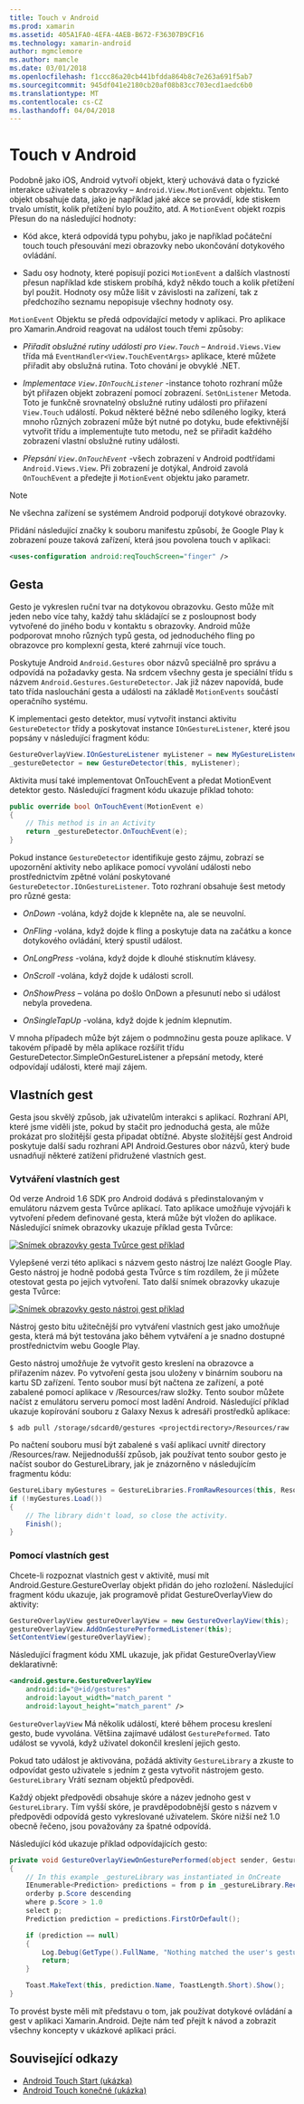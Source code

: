 ```yaml
---
title: Touch v Android
ms.prod: xamarin
ms.assetid: 405A1FA0-4EFA-4AEB-B672-F36307B9CF16
ms.technology: xamarin-android
author: mgmclemore
ms.author: mamcle
ms.date: 03/01/2018
ms.openlocfilehash: f1ccc86a20cb441bfdda864b8c7e263a691f5ab7
ms.sourcegitcommit: 945df041e2180cb20af08b83cc703ecd1aedc6b0
ms.translationtype: MT
ms.contentlocale: cs-CZ
ms.lasthandoff: 04/04/2018
---
```

# <a name="touch-in-android"></a>Touch v Android

Podobně jako iOS, Android vytvoří objekt, který uchovává data o fyzické interakce uživatele s obrazovky &ndash; `Android.View.MotionEvent` objektu. Tento objekt obsahuje data, jako je například jaké akce se provádí, kde stiskem trvalo umístit, kolik přetížení bylo použito, atd. A `MotionEvent` objekt rozpis Přesun do na následující hodnoty:

-  Kód akce, která odpovídá typu pohybu, jako je například počáteční touch touch přesouvání mezi obrazovky nebo ukončování dotykového ovládání.

-  Sadu osy hodnoty, které popisují pozici `MotionEvent` a dalších vlastností přesun například kde stiskem probíhá, když někdo touch a kolik přetížení byl použit.
   Hodnoty osy může lišit v závislosti na zařízení, tak z předchozího seznamu nepopisuje všechny hodnoty osy.


`MotionEvent` Objektu se předá odpovídající metody v aplikaci. Pro aplikace pro Xamarin.Android reagovat na událost touch třemi způsoby:

-  *Přiřadit obslužné rutiny události pro `View.Touch`*  – `Android.Views.View` třída má `EventHandler<View.TouchEventArgs>` aplikace, které můžete přiřadit aby obslužná rutina. Toto chování je obvyklé .NET.

-  *Implementace `View.IOnTouchListener`*  -instance tohoto rozhraní může být přiřazen objekt zobrazení pomocí zobrazení. `SetOnListener` Metoda. Toto je funkčně srovnatelný obslužné rutiny události pro přiřazení `View.Touch` událostí. Pokud některé běžné nebo sdíleného logiky, která mnoho různých zobrazení může být nutné po dotyku, bude efektivnější vytvořit třídu a implementujte tuto metodu, než se přiřadit každého zobrazení vlastní obslužné rutiny události.

-  *Přepsání `View.OnTouchEvent`*  -všech zobrazení v Android podtřídami `Android.Views.View`. Při zobrazení je dotýkal, Android zavolá `OnTouchEvent` a předejte ji `MotionEvent` objektu jako parametr.


> [!NOTE]
> Ne všechna zařízení se systémem Android podporují dotykové obrazovky. 

Přidání následující značky k souboru manifestu způsobí, že Google Play k zobrazení pouze taková zařízení, která jsou povolena touch v aplikaci:

```xml
<uses-configuration android:reqTouchScreen="finger" />
```

## <a name="gestures"></a>Gesta

Gesto je vykreslen ruční tvar na dotykovou obrazovku. Gesto může mít jeden nebo více tahy, každý tahu skládající se z posloupnost body vytvořené do jiného bodu v kontaktu s obrazovky. Android může podporovat mnoho různých typů gesta, od jednoduchého fling po obrazovce pro komplexní gesta, které zahrnují více touch.

Poskytuje Android `Android.Gestures` obor názvů speciálně pro správu a odpovídá na požadavky gesta. Na srdcem všechny gesta je speciální třídu s názvem `Android.Gestures.GestureDetector`. Jak již název napovídá, bude tato třída naslouchání gesta a události na základě `MotionEvents` součástí operačního systému.

K implementaci gesto detektor, musí vytvořit instanci aktivitu `GestureDetector` třídy a poskytovat instance `IOnGestureListener`, které jsou popsány v následující fragment kódu:

```csharp
GestureOverlayView.IOnGestureListener myListener = new MyGestureListener();
_gestureDetector = new GestureDetector(this, myListener);
```

Aktivita musí také implementovat OnTouchEvent a předat MotionEvent detektor gesto. Následující fragment kódu ukazuje příklad tohoto:

```csharp
public override bool OnTouchEvent(MotionEvent e)
{
    // This method is in an Activity
    return _gestureDetector.OnTouchEvent(e);
}
```

Pokud instance `GestureDetector` identifikuje gesto zájmu, zobrazí se upozornění aktivity nebo aplikace pomocí vyvolání události nebo prostřednictvím zpětné volání poskytované `GestureDetector.IOnGestureListener`.
Toto rozhraní obsahuje šest metody pro různé gesta:

-  *OnDown* -volána, když dojde k klepněte na, ale se neuvolní.

-  *OnFling* -volána, když dojde k fling a poskytuje data na začátku a konce dotykového ovládání, který spustil událost.

-  *OnLongPress* -volána, když dojde k dlouhé stisknutím klávesy.

-  *OnScroll* -volána, když dojde k události scroll.

-  *OnShowPress* – volána po došlo OnDown a přesunutí nebo si událost nebyla provedena.

-  *OnSingleTapUp* -volána, když dojde k jedním klepnutím.


V mnoha případech může být zájem o podmnožinu gesta pouze aplikace. V takovém případě by měla aplikace rozšířit třídu GestureDetector.SimpleOnGestureListener a přepsání metody, které odpovídají události, které mají zájem.

## <a name="custom-gestures"></a>Vlastních gest

Gesta jsou skvělý způsob, jak uživatelům interakci s aplikací. Rozhraní API, které jsme viděli jste, pokud by stačit pro jednoduchá gesta, ale může prokázat pro složitější gesta připadat obtížné. Abyste složitější gest Android poskytuje další sadu rozhraní API Android.Gestures obor názvů, který bude usnadňují některé zatížení přidružené vlastních gest.

### <a name="creating-custom-gestures"></a>Vytváření vlastních gest

Od verze Android 1.6 SDK pro Android dodává s předinstalovaným v emulátoru názvem gesta Tvůrce aplikací. Tato aplikace umožňuje vývojáři k vytvoření předem definované gesta, která může být vložen do aplikace. Následující snímek obrazovky ukazuje příklad gesta Tvůrce:

[![Snímek obrazovky gesta Tvůrce gest příklad](touch-in-android-images/image11.png)](touch-in-android-images/image11.png#lightbox)

Vylepšené verzi této aplikaci s názvem gesto nástroj lze nalézt Google Play. Gesto nástroj je hodně podobá gesta Tvůrce s tím rozdílem, že ji můžete otestovat gesta po jejich vytvoření. Tato další snímek obrazovky ukazuje gesta Tvůrce:

[![Snímek obrazovky gesto nástroj gest příklad](touch-in-android-images/image12.png)](touch-in-android-images/image12.png#lightbox)

Nástroj gesto bitu užitečnější pro vytváření vlastních gest jako umožňuje gesta, která má být testována jako během vytváření a je snadno dostupné prostřednictvím webu Google Play.

Gesto nástroj umožňuje že vytvořit gesto kreslení na obrazovce a přiřazením název. Po vytvoření gesta jsou uloženy v binárním souboru na kartu SD zařízení. Tento soubor musí být načtena ze zařízení, a poté zabalené pomocí aplikace v /Resources/raw složky. Tento soubor můžete načíst z emulátoru serveru pomocí most ladění Android. Následující příklad ukazuje kopírování souboru z Galaxy Nexus k adresáři prostředků aplikace:

```shell
$ adb pull /storage/sdcard0/gestures <projectdirectory>/Resources/raw
```

Po načtení souboru musí být zabalené s vaší aplikací uvnitř directory /Resources/raw. Nejjednodušší způsob, jak používat tento soubor gesto je načíst soubor do GestureLibrary, jak je znázorněno v následujícím fragmentu kódu:

```csharp
GestureLibary myGestures = GestureLibraries.FromRawResources(this, Resource.Raw.gestures);
if (!myGestures.Load())
{
    // The library didn't load, so close the activity.
    Finish();
}
```

### <a name="using-custom-gestures"></a>Pomocí vlastních gest

Chcete-li rozpoznat vlastních gest v aktivitě, musí mít Android.Gesture.GestureOverlay objekt přidán do jeho rozložení. Následující fragment kódu ukazuje, jak programově přidat GestureOverlayView do aktivity:

```csharp
GestureOverlayView gestureOverlayView = new GestureOverlayView(this);
gestureOverlayView.AddOnGesturePerformedListener(this);
SetContentView(gestureOverlayView);
```

Následující fragment kódu XML ukazuje, jak přidat GestureOverlayView deklarativně:

```xml
<android.gesture.GestureOverlayView
    android:id="@+id/gestures"
    android:layout_width="match_parent "
    android:layout_height="match_parent" />
```

`GestureOverlayView` Má několik událostí, které během procesu kreslení gesto, bude vyvolána. Většina zajímavé událost `GesturePeformed`. Tato událost se vyvolá, když uživatel dokončil kreslení jejich gesto.

Pokud tato událost je aktivována, požádá aktivity `GestureLibrary` a zkuste to odpovídat gesto uživatele s jedním z gesta vytvořit nástrojem gesto. `GestureLibrary` Vrátí seznam objektů předpovědi.

Každý objekt předpovědi obsahuje skóre a název jednoho gest v `GestureLibrary`. Tím vyšší skóre, je pravděpodobnější gesto s názvem v předpovědi odpovídá gesto vykreslované uživatelem.
Skóre nižší než 1.0 obecně řečeno, jsou považovány za špatné odpovídá.

Následující kód ukazuje příklad odpovídajících gesto:

```csharp
private void GestureOverlayViewOnGesturePerformed(object sender, GestureOverlayView.GesturePerformedEventArgs gesturePerformedEventArgs)
{
    // In this example _gestureLibrary was instantiated in OnCreate
    IEnumerable<Prediction> predictions = from p in _gestureLibrary.Recognize(gesturePerformedEventArgs.Gesture)
    orderby p.Score descending
    where p.Score > 1.0
    select p;
    Prediction prediction = predictions.FirstOrDefault();

    if (prediction == null)
    {
        Log.Debug(GetType().FullName, "Nothing matched the user's gesture.");
        return;
    }

    Toast.MakeText(this, prediction.Name, ToastLength.Short).Show();
}
```

To provést byste měli mít představu o tom, jak používat dotykové ovládání a gest v aplikaci Xamarin.Android. Dejte nám teď přejít k návod a zobrazit všechny koncepty v ukázkové aplikaci práci.



## <a name="related-links"></a>Související odkazy

- [Android Touch Start (ukázka)](https://developer.xamarin.com/samples/monodroid/ApplicationFundamentals/Touch_start)
- [Android Touch konečné (ukázka)](https://developer.xamarin.com/samples/monodroid/ApplicationFundamentals/Touch_final)
